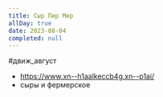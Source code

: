 ```yaml
---
title: Сыр Пир Мир
allDay: true
date: 2023-08-04
completed: null
---
```


#движ_август

- https://www.xn--h1aalkeccb4g.xn--p1ai/
- сыры и фермерское